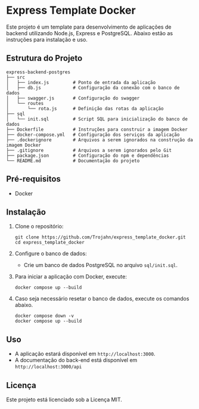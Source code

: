# Express Template Docker

Este projeto é um template para desenvolvimento de aplicações de backend utilizando Node.js, Express e PostgreSQL. Abaixo estão as instruções para instalação e uso.

## Estrutura do Projeto

```
express-backend-postgres
├── src
│   ├── index.js         # Ponto de entrada da aplicação
│   ├── db.js            # Configuração da conexão com o banco de dados
│   ├── swagger.js       # Configuração do swagger
│   └── routes
│       └── rota.js      # Definição das rotas da aplicação
├── sql
│   └── init.sql         # Script SQL para inicialização do banco de dados
├── Dockerfile           # Instruções para construir a imagem Docker
├── docker-compose.yml   # Configuração dos serviços da aplicação
├── .dockerignore        # Arquivos a serem ignorados na construção da imagem Docker
├── .gitignore           # Arquivos a serem ignorados pelo Git
├── package.json         # Configuração do npm e dependências
└── README.md            # Documentação do projeto
```

## Pré-requisitos

- Docker

## Instalação

1. Clone o repositório:
   ```
   git clone https://github.com/Trojahn/express_template_docker.git
   cd express_template_docker
   ```
   
2. Configure o banco de dados:
   - Crie um banco de dados PostgreSQL no arquivo `sql/init.sql`.

3. Para iniciar a aplicação com Docker, execute:
   ```
   docker compose up --build
   ```
4. Caso seja necessário resetar o banco de dados, execute os comandos abaixo.
   ```
   docker compose down -v
   docker compose up --build
   ```
   
## Uso

- A aplicação estará disponível em `http://localhost:3000`.
- A documentação do back-end está disponível em `http://localhost:3000/api`

## Licença

Este projeto está licenciado sob a Licença MIT.